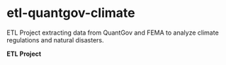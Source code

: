 # etl-quantgov-climate
ETL Project extracting data from QuantGov and FEMA to analyze climate regulations and natural disasters.


**ETL Project**
